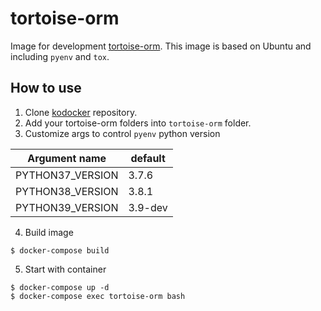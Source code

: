 # tortoise-orm
Image for development [tortoise-orm](https://github.com/tortoise/tortoise-orm).
This image is based on Ubuntu and including `pyenv` and `tox`.

## How to use
1. Clone [kodocker](https://github.com/lntuition/kodocker) repository.
2. Add your tortoise-orm folders into `tortoise-orm` folder.
3. Customize args to control `pyenv` python version

|Argument name   |default      |
|----------------|-------------|
|PYTHON37_VERSION|3.7.6        |
|PYTHON38_VERSION|3.8.1        |
|PYTHON39_VERSION|3.9-dev      |

4. Build image
```console
$ docker-compose build
```

5. Start with container
```console
$ docker-compose up -d
$ docker-compose exec tortoise-orm bash
```
